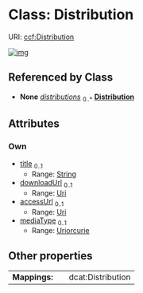 
# Class: Distribution




URI: [ccf:Distribution](http://purl.org/ccf/Distribution)


[![img](https://yuml.me/diagram/nofunky;dir:TB/class/[Distribution&#124;title:string%20%3F;downloadUrl:uri%20%3F;accessUrl:uri%20%3F;mediaType:uriorcurie%20%3F])](https://yuml.me/diagram/nofunky;dir:TB/class/[Distribution&#124;title:string%20%3F;downloadUrl:uri%20%3F;accessUrl:uri%20%3F;mediaType:uriorcurie%20%3F])

## Referenced by Class

 *  **None** *[distributions](distributions.md)*  <sub>0..\*</sub>  **[Distribution](Distribution.md)**

## Attributes


### Own

 * [title](title.md)  <sub>0..1</sub>
     * Range: [String](types/String.md)
 * [downloadUrl](downloadUrl.md)  <sub>0..1</sub>
     * Range: [Uri](types/Uri.md)
 * [accessUrl](accessUrl.md)  <sub>0..1</sub>
     * Range: [Uri](types/Uri.md)
 * [mediaType](mediaType.md)  <sub>0..1</sub>
     * Range: [Uriorcurie](types/Uriorcurie.md)

## Other properties

|  |  |  |
| --- | --- | --- |
| **Mappings:** | | dcat:Distribution |

